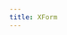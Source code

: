 ```yaml
---
title: XForm
---
```


<IndexHeader></IndexHeader>

<IndexInfo></IndexInfo>

<IndexDemo></IndexDemo>

<IndexFooter></IndexFooter>
